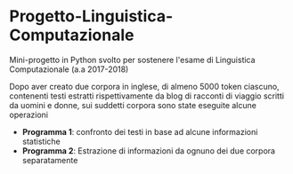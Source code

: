 # Progetto-Linguistica-Computazionale
Mini-progetto in Python svolto per sostenere l'esame di Linguistica Computazionale (a.a 2017-2018)

Dopo aver creato due corpora in inglese, di almeno 5000 token ciascuno, contenenti testi estratti rispettivamente da blog di racconti di viaggio scritti da uomini e donne, sui suddetti corpora sono state eseguite alcune operazioni 
- **Programma 1**: confronto dei testi in base ad alcune informazioni statistiche 
- **Programma 2**: Estrazione di informazioni da ognuno dei due corpora separatamente

